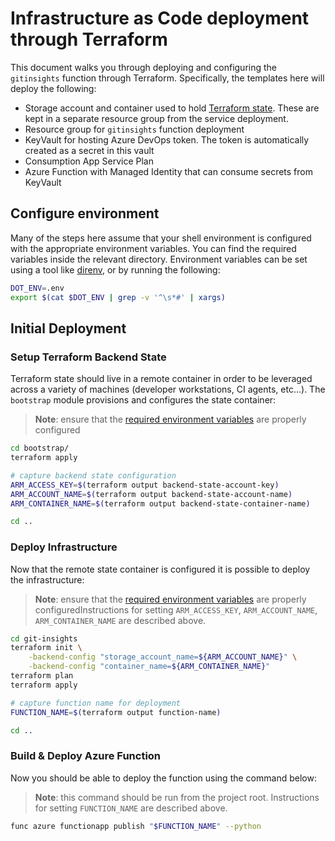 # Infrastructure as Code deployment through Terraform

This document walks you through deploying and configuring the `gitinsights` function through Terraform. Specifically, the templates here will deploy the following:

* Storage account and container used to hold [Terraform state](https://www.terraform.io/docs/state/remote.html). These are kept in a separate resource group from the service deployment.
* Resource group for `gitinsights` function deployment
* KeyVault for hosting Azure DevOps token. The token is automatically created as a secret in this vault
* Consumption App Service Plan
* Azure Function with Managed Identity that can consume secrets from KeyVault

## Configure environment

Many of the steps here assume that your shell environment is configured with the appropriate environment variables. You can find the required variables inside the relevant directory. Environment variables can be set using a tool like [direnv](https://direnv.net/), or by running the following:

```bash
DOT_ENV=.env
export $(cat $DOT_ENV | grep -v '^\s*#' | xargs)
```

## Initial Deployment

### Setup Terraform Backend State

Terraform state should live in a remote container in order to be leveraged across a variety of machines (developer workstations, CI agents, etc...). The `bootstrap` module provisions and configures the state container:

> **Note**: ensure that the [required environment variables](./bootstrap/.env.template) are properly configured

```bash
cd bootstrap/
terraform apply

# capture backend state configuration
ARM_ACCESS_KEY=$(terraform output backend-state-account-key)
ARM_ACCOUNT_NAME=$(terraform output backend-state-account-name)
ARM_CONTAINER_NAME=$(terraform output backend-state-container-name)

cd ..
```

### Deploy Infrastructure

Now that the remote state container is configured it is possible to deploy the infrastructure:

> **Note**: ensure that the [required environment variables](./git-insights/.env.template) are properly configuredInstructions for setting `ARM_ACCESS_KEY`, `ARM_ACCOUNT_NAME`, `ARM_CONTAINER_NAME` are described above.

```bash
cd git-insights
terraform init \
    -backend-config "storage_account_name=${ARM_ACCOUNT_NAME}" \
    -backend-config "container_name=${ARM_CONTAINER_NAME}"
terraform plan
terraform apply

# capture function name for deployment
FUNCTION_NAME=$(terraform output function-name)

cd ..
```

### Build & Deploy Azure Function

Now you should be able to deploy the function using the command below:

> **Note**: this command should be run from the project root. Instructions for setting `FUNCTION_NAME` are described above.

```bash
func azure functionapp publish "$FUNCTION_NAME" --python
```
